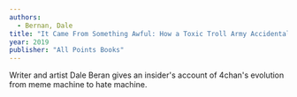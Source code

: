 ```yaml
---
authors:
  - Bernan, Dale
title: "It Came From Something Awful: How a Toxic Troll Army Accidentally Memed Donald Trump Into Office"
year: 2019
publisher: "All Points Books"
---
```


Writer and artist Dale Beran gives an insider's account of 4chan's
evolution from meme machine to hate machine.
